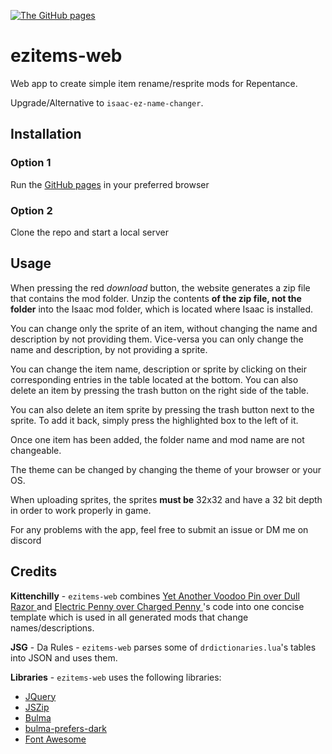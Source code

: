 [![The GitHub pages][1]][2]

[1]: https://i.ibb.co/SrzPtKq/chrome-Wc-KMf-Pp-Vp-Z.png
[2]: https://ddeeddii.github.io/ezitems-web/

# ezitems-web
Web app to create simple item rename/resprite mods for Repentance.

Upgrade/Alternative to `isaac-ez-name-changer`.

## Installation
### Option 1
Run the [GitHub pages](https://ddeeddii.github.io/ezitems-web/) in your preferred browser

### Option 2
Clone the repo and start a local server

## Usage
When pressing the red *download* button, the website generates a zip file that contains the mod folder. Unzip the contents **of the zip file, not the folder** into the Isaac mod folder, which is located where Isaac is installed.

You can change only the sprite of an item, without changing the name and description by not providing them. Vice-versa you can only change the name and description, by not providing a sprite.

You can change the item name, description or sprite by clicking on their corresponding entries in the table located at the bottom. You can also delete an item by pressing the trash button on the right side of the table.

You can also delete an item sprite by pressing the trash button next to the sprite. To add it back, simply press the highlighted box to the left of it.

Once one item has been added, the folder name and mod name are not changeable.

The theme can be changed by changing the theme of your browser or your OS.

When uploading sprites, the sprites **must be** 32x32 and have a 32 bit depth in order to work properly in game.

For any problems with the app, feel free to submit an issue or DM me on discord 

## Credits
**Kittenchilly** - `ezitems-web` combines [Yet Another Voodoo Pin over Dull Razor
](https://steamcommunity.com/sharedfiles/filedetails/?id=2586699693) and [Electric Penny over Charged Penny
](https://steamcommunity.com/sharedfiles/filedetails/?id=2606524433)'s code into one concise template which is used in all generated mods that change names/descriptions.

**JSG** - Da Rules - `ezitems-web` parses some of `drdictionaries.lua`'s tables into JSON and uses them.

**Libraries** - `ezitems-web` uses the following libraries:
- [JQuery](https://jquery.com/)
- [JSZip](https://github.com/Stuk/jszip)
- [Bulma](https://github.com/jgthms/bulma)
- [bulma-prefers-dark](https://github.com/jloh/bulma-prefers-dark)
- [Font Awesome](https://fontawesome.com/)
